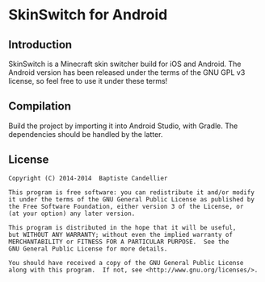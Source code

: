 SkinSwitch for Android
======================

## Introduction

SkinSwitch is a Minecraft skin switcher build for iOS and Android. The Android version has been released under the terms of the GNU GPL v3 license, so feel free to use it under these terms!

## Compilation

Build the project by importing it into Android Studio, with Gradle. The dependencies should be handled by the latter.

## License

	Copyright (C) 2014-2014  Baptiste Candellier

	This program is free software: you can redistribute it and/or modify
	it under the terms of the GNU General Public License as published by
	the Free Software Foundation, either version 3 of the License, or
	(at your option) any later version.

	This program is distributed in the hope that it will be useful,
	but WITHOUT ANY WARRANTY; without even the implied warranty of
	MERCHANTABILITY or FITNESS FOR A PARTICULAR PURPOSE.  See the
	GNU General Public License for more details.

	You should have received a copy of the GNU General Public License
	along with this program.  If not, see <http://www.gnu.org/licenses/>.